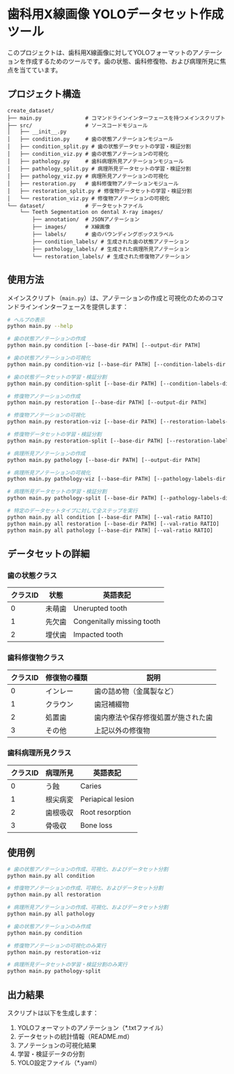 # 歯科用X線画像 YOLOデータセット作成ツール

このプロジェクトは、歯科用X線画像に対してYOLOフォーマットのアノテーションを作成するためのツールです。歯の状態、歯科修復物、および病理所見に焦点を当てています。

## プロジェクト構造

```
create_dataset/
├── main.py              # コマンドラインインターフェースを持つメインスクリプト
├── src/                 # ソースコードモジュール
│   ├── __init__.py
│   ├── condition.py     # 歯の状態アノテーションモジュール
│   ├── condition_split.py # 歯の状態データセットの学習・検証分割
│   ├── condition_viz.py # 歯の状態アノテーションの可視化
│   ├── pathology.py     # 歯科病理所見アノテーションモジュール
│   ├── pathology_split.py # 病理所見データセットの学習・検証分割
│   ├── pathology_viz.py # 病理所見アノテーションの可視化
│   ├── restoration.py   # 歯科修復物アノテーションモジュール
│   ├── restoration_split.py # 修復物データセットの学習・検証分割
│   └── restoration_viz.py # 修復物アノテーションの可視化
└── dataset/             # データセットファイル
    └── Teeth Segmentation on dental X-ray images/
        ├── annotation/  # JSONアノテーション
        ├── images/      # X線画像
        ├── labels/      # 歯のバウンディングボックスラベル
        ├── condition_labels/ # 生成された歯の状態アノテーション
        ├── pathology_labels/ # 生成された病理所見アノテーション
        └── restoration_labels/ # 生成された修復物アノテーション
```

## 使用方法

メインスクリプト（`main.py`）は、アノテーションの作成と可視化のためのコマンドラインインターフェースを提供します：

```bash
# ヘルプの表示
python main.py --help

# 歯の状態アノテーションの作成
python main.py condition [--base-dir PATH] [--output-dir PATH]

# 歯の状態アノテーションの可視化
python main.py condition-viz [--base-dir PATH] [--condition-labels-dir PATH] [--images-dir PATH] [--labels-dir PATH] [--output-dir PATH]

# 歯の状態データセットの学習・検証分割
python main.py condition-split [--base-dir PATH] [--condition-labels-dir PATH] [--images-dir PATH] [--val-ratio RATIO]

# 修復物アノテーションの作成
python main.py restoration [--base-dir PATH] [--output-dir PATH]

# 修復物アノテーションの可視化
python main.py restoration-viz [--base-dir PATH] [--restoration-labels-dir PATH] [--images-dir PATH] [--labels-dir PATH] [--output-dir PATH]

# 修復物データセットの学習・検証分割
python main.py restoration-split [--base-dir PATH] [--restoration-labels-dir PATH] [--images-dir PATH] [--val-ratio RATIO]

# 病理所見アノテーションの作成
python main.py pathology [--base-dir PATH] [--output-dir PATH]

# 病理所見アノテーションの可視化
python main.py pathology-viz [--base-dir PATH] [--pathology-labels-dir PATH] [--images-dir PATH] [--labels-dir PATH] [--output-dir PATH]

# 病理所見データセットの学習・検証分割
python main.py pathology-split [--base-dir PATH] [--pathology-labels-dir PATH] [--images-dir PATH] [--val-ratio RATIO]

# 特定のデータセットタイプに対して全ステップを実行
python main.py all condition [--base-dir PATH] [--val-ratio RATIO]
python main.py all restoration [--base-dir PATH] [--val-ratio RATIO]
python main.py all pathology [--base-dir PATH] [--val-ratio RATIO]
```

## データセットの詳細

### 歯の状態クラス

| クラスID | 状態 | 英語表記 |
|----------|------|----------|
| 0 | 未萌歯 | Unerupted tooth |
| 1 | 先欠歯 | Congenitally missing tooth |
| 2 | 埋伏歯 | Impacted tooth |

### 歯科修復物クラス

| クラスID | 修復物の種類 | 説明 |
|----------|------------|------|
| 0 | インレー | 歯の詰め物（金属製など） |
| 1 | クラウン | 歯冠補綴物 |
| 2 | 処置歯 | 歯内療法や保存修復処置が施された歯 |
| 3 | その他 | 上記以外の修復物 |

### 歯科病理所見クラス

| クラスID | 病理所見 | 英語表記 |
|----------|---------|----------|
| 0 | う蝕 | Caries |
| 1 | 根尖病変 | Periapical lesion |
| 2 | 歯根吸収 | Root resorption |
| 3 | 骨吸収 | Bone loss |

## 使用例

```bash
# 歯の状態アノテーションの作成、可視化、およびデータセット分割
python main.py all condition

# 修復物アノテーションの作成、可視化、およびデータセット分割
python main.py all restoration

# 病理所見アノテーションの作成、可視化、およびデータセット分割
python main.py all pathology

# 歯の状態アノテーションのみ作成
python main.py condition

# 修復物アノテーションの可視化のみ実行
python main.py restoration-viz

# 病理所見データセットの学習・検証分割のみ実行
python main.py pathology-split
```

## 出力結果

スクリプトは以下を生成します：

1. YOLOフォーマットのアノテーション（*.txtファイル）
2. データセットの統計情報（README.md）
3. アノテーションの可視化結果
4. 学習・検証データの分割
5. YOLO設定ファイル（*.yaml） 